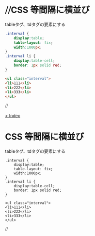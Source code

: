 ⧸⧸CSS 等間隔に横並び
===

tableタグ、tdタグの要素にする

``` css
.interval {
	display:table;
	table-layout: fix;
	width:1000px;
}
.interval li {
	display:table-cell;
	border: 1px solid red;
}
```

``` html
<ul class="interval">
<li>111</li>
<li>222</li>
<li>333</li>
</ul>
```

⧸⧸<!DOCTYPE html>
<html>
<head>
<meta http-equiv="X-UA-Compatible" content="IE=edge" />
<meta charset="utf-8" />
<meta name="description" content="" />
<meta name="author" content="" />
<meta name="keywords" content="" />
<meta name="viewport" content="width=device-width, initial-scale=1" />
<meta name="format-detection" content="telephone=no" />
<link rel="alternate" hreflang="ja" href="https://odekakeshimasyo.me/" />
<link rel="shortcut icon" href="/favicon.ico" type="image/x-icon" />
<title>CSS 等間隔に横並び | odekakeshimasyo.me</title>
<!--[if lt IE 9]>
<script src="//cdnjs.cloudflare.com/ajax/libs/html5shiv/3.7.2/html5shiv.min.js"></script>
<script src="//cdnjs.cloudflare.com/ajax/libs/respond.js/1.4.2/respond.min.js"></script>
<![endif]-->
<link rel="stylesheet" href="/base.css" />
<script type="text/javascript" src="https://cdn.mathjax.org/mathjax/latest/MathJax.js?config=TeX-AMS_HTML"></script>
</head>
<body>
<div class="container">
<div class="index"><a href="/">> Index</a></div>
<h1 id="css-等間隔に横並び">CSS 等間隔に横並び</h1>

<p>tableタグ、tdタグの要素にする</p>

<pre class="prettyprint"><code class="language-css hljs "><span class="hljs-class">.interval</span> <span class="hljs-rules">{
    <span class="hljs-rule"><span class="hljs-attribute">display</span>:<span class="hljs-value">table</span></span>;
    <span class="hljs-rule"><span class="hljs-attribute">table-layout</span>:<span class="hljs-value"> fix</span></span>;
    <span class="hljs-rule"><span class="hljs-attribute">width</span>:<span class="hljs-value"><span class="hljs-number">1000</span>px</span></span>;
<span class="hljs-rule">}</span></span>
<span class="hljs-class">.interval</span> <span class="hljs-tag">li</span> <span class="hljs-rules">{
    <span class="hljs-rule"><span class="hljs-attribute">display</span>:<span class="hljs-value">table-cell</span></span>;
    <span class="hljs-rule"><span class="hljs-attribute">border</span>:<span class="hljs-value"> <span class="hljs-number">1</span>px solid red</span></span>;
<span class="hljs-rule">}</span></span></code></pre>



<pre class="prettyprint"><code class="language-html hljs "><span class="hljs-tag">&lt;<span class="hljs-title">ul</span> <span class="hljs-attribute">class</span>=<span class="hljs-value">"interval"</span>&gt;</span>
<span class="hljs-tag">&lt;<span class="hljs-title">li</span>&gt;</span>111<span class="hljs-tag">&lt;/<span class="hljs-title">li</span>&gt;</span>
<span class="hljs-tag">&lt;<span class="hljs-title">li</span>&gt;</span>222<span class="hljs-tag">&lt;/<span class="hljs-title">li</span>&gt;</span>
<span class="hljs-tag">&lt;<span class="hljs-title">li</span>&gt;</span>333<span class="hljs-tag">&lt;/<span class="hljs-title">li</span>&gt;</span>
<span class="hljs-tag">&lt;/<span class="hljs-title">ul</span>&gt;</span></code></pre>
</div>


<aside class="ad">
<div>
<script async src="//pagead2.googlesyndication.com/pagead/js/adsbygoogle.js"></script>
<ins class="adsbygoogle"
style="display:block"
data-ad-client="ca-pub-3201872227338418"
data-ad-slot="4773689282"
data-ad-format="auto"></ins>
<script>
(adsbygoogle = window.adsbygoogle || []).push({});
</script>
</div>
<div>
<script async src="//pagead2.googlesyndication.com/pagead/js/adsbygoogle.js"></script>


<ins class="adsbygoogle"
style="display:block"
data-ad-client="ca-pub-3201872227338418"
data-ad-slot="6174540483"
data-ad-format="auto"></ins>
<script>
(adsbygoogle = window.adsbygoogle || []).push({});
</script>
</div>
</aside>


<aside>
<script>
(function(i,s,o,g,r,a,m){i['GoogleAnalyticsObject']=r;i[r]=i[r]||function(){
(i[r].q=i[r].q||[]).push(arguments)},i[r].l=1*new Date();a=s.createElement(o),
m=s.getElementsByTagName(o)[0];a.async=1;a.src=g;m.parentNode.insertBefore(a,m)
})(window,document,'script','//www.google-analytics.com/analytics.js','ga');
ga('create', 'UA-59619797-1', 'auto');
ga('send', 'pageview');
</script>
</aside>


</body>
</html>⧸⧸<!--se_discussion_list:{"0cNa4S4Zp6ZbkpamQRvEdJTM":{"selectionStart":0,"type":"conflict","selectionEnd":4170,"discussionIndex":"0cNa4S4Zp6ZbkpamQRvEdJTM"}}-->
